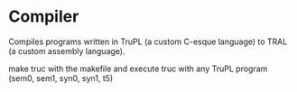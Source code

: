 # Compiler

Compiles programs written in TruPL (a custom C-esque language) to TRAL (a custom assembly language).

make truc with the makefile and execute truc with any TruPL program (sem0, sem1, syn0, syn1, t5)
